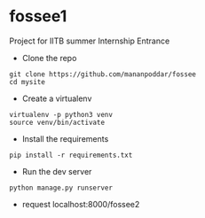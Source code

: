 # fossee1

Project for IITB summer Internship Entrance


- Clone the repo
``` 
git clone https://github.com/mananpoddar/fossee
cd mysite
```
- Create a virtualenv
```
virtualenv -p python3 venv
source venv/bin/activate
```

- Install the requirements
```
pip install -r requirements.txt
```

- Run the dev server
```
python manage.py runserver
```
- request localhost:8000/fossee2
